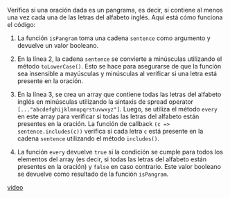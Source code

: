 Verifica si una oración dada es un pangrama, es decir, si contiene al menos una vez cada una de las letras del alfabeto inglés. Aquí está cómo funciona el código:

1. La función `isPangram` toma una cadena `sentence` como argumento y devuelve un valor booleano.
   
2. En la línea 2, la cadena `sentence` se convierte a minúsculas utilizando el método `toLowerCase()`. Esto se hace para asegurarse de que la función sea insensible a mayúsculas y minúsculas al verificar si una letra está presente en la oración.

3. En la línea 3, se crea un array que contiene todas las letras del alfabeto inglés en minúsculas utilizando la sintaxis de spread operator `[..."abcdefghijklmnopqrstuvwxyz"]`. Luego, se utiliza el método `every` en este array para verificar si todas las letras del alfabeto están presentes en la oración. La función de callback `(c => sentence.includes(c))` verifica si cada letra `c` está presente en la cadena `sentence` utilizando el método `includes()`.

4. La función `every` devuelve `true` si la condición se cumple para todos los elementos del array (es decir, si todas las letras del alfabeto están presentes en la oración) y `false` en caso contrario. Este valor booleano se devuelve como resultado de la función `isPangram`.

[video](https://youtu.be/-2xZIsvr7LQ)
